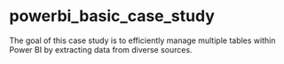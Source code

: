 # powerbi_basic_case_study

The goal of this case study is to efficiently manage multiple tables within Power BI by extracting data from diverse sources.
